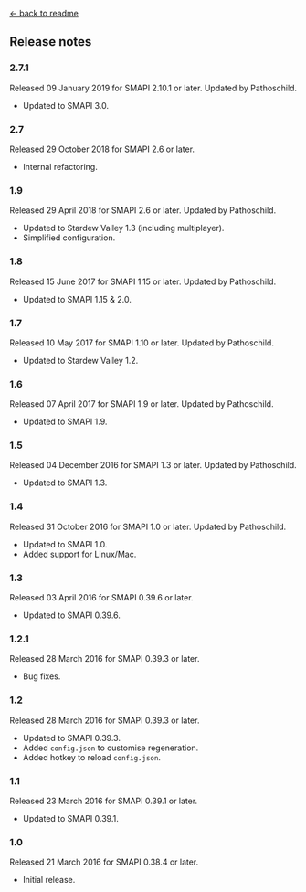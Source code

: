 ﻿[← back to readme](README.md)

## Release notes
### 2.7.1
Released 09 January 2019 for SMAPI 2.10.1 or later. Updated by Pathoschild.
* Updated to SMAPI 3.0.

### 2.7
Released 29 October 2018 for SMAPI 2.6 or later.
* Internal refactoring.

### 1.9
Released 29 April 2018 for SMAPI 2.6 or later. Updated by Pathoschild.
* Updated to Stardew Valley 1.3 (including multiplayer).
* Simplified configuration.

### 1.8
Released 15 June 2017 for SMAPI 1.15 or later. Updated by Pathoschild.
* Updated to SMAPI 1.15 & 2.0.

### 1.7
Released 10 May 2017 for SMAPI 1.10 or later. Updated by Pathoschild.
* Updated to Stardew Valley 1.2.

### 1.6
Released 07 April 2017 for SMAPI 1.9 or later. Updated by Pathoschild.
* Updated to SMAPI 1.9.

### 1.5
Released 04 December 2016 for SMAPI 1.3 or later. Updated by Pathoschild.
* Updated to SMAPI 1.3.

### 1.4
Released 31 October 2016 for SMAPI 1.0 or later. Updated by Pathoschild.
* Updated to SMAPI 1.0.
* Added support for Linux/Mac.

### 1.3
Released 03 April 2016 for SMAPI 0.39.6 or later.
* Updated to SMAPI 0.39.6.

### 1.2.1
Released 28 March 2016 for SMAPI 0.39.3 or later.
* Bug fixes.

### 1.2
Released 28 March 2016 for SMAPI 0.39.3 or later.
* Updated to SMAPI 0.39.3.
* Added `config.json` to customise regeneration.
* Added hotkey to reload `config.json`.

### 1.1
Released 23 March 2016 for SMAPI 0.39.1 or later.
* Updated to SMAPI 0.39.1.

### 1.0
Released 21 March 2016 for SMAPI 0.38.4 or later.
* Initial release.
